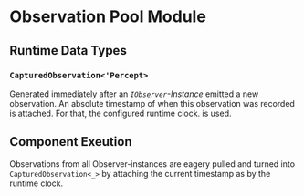 # Observation Pool Module

## Runtime Data Types

### `CapturedObservation<'Percept>`

Generated immediately after an _`IObserver`-Instance_ emitted a new observation. An absolute timestamp of when this observation was recorded is attached. For that, the configured runtime clock. is used.

## Component Exeution

Observations from all Observer-instances are eagery pulled and turned into `CapturedObservation<_>` by attaching the current timestamp as by the runtime clock.
